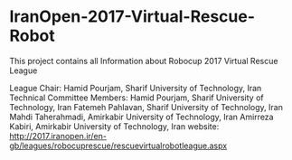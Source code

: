 # IranOpen-2017-Virtual-Rescue-Robot
This project contains all Information about Robocup 2017 Virtual Rescue League

League Chair:
              Hamid Pourjam, Sharif University of Technology, Iran
Technical Committee Members:
              Hamid Pourjam, Sharif University of Technology, Iran
              ​Fatemeh Pahlavan, Sharif University of Technology, Iran
              Mahdi Taherahmadi, Amirkabir University of Technology, Iran
              Amirreza Kabiri, Amirkabir University of Technology, Iran
website:   http://2017.iranopen.ir/en-gb/leagues/robocuprescue/rescuevirtualrobotleague.aspx
